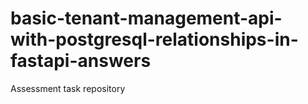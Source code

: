# basic-tenant-management-api-with-postgresql-relationships-in-fastapi-answers
Assessment task repository
